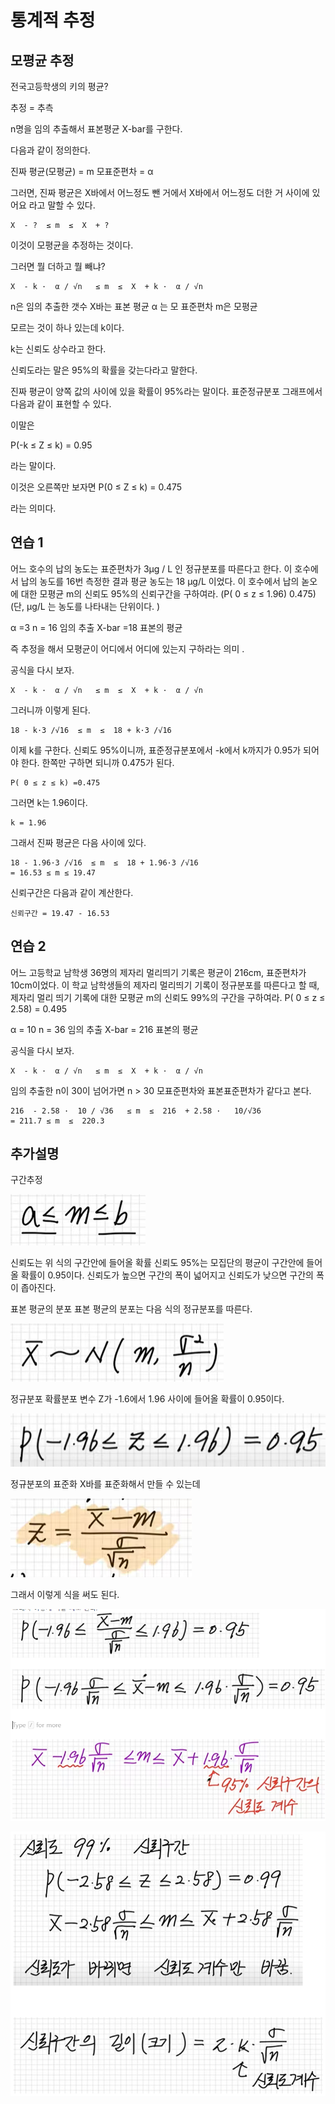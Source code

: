 # 통계적 추정 

## 모평균 추정


전국고등학생의 키의 평균? 

추정 = 추측 

n명을 임의 추출해서 표본평균 X-bar를 구한다. 

다음과 같이 정의한다. 

진짜 평균(모평균) = m 
모표준편차 = α


그러면, 
진짜 평균은 X바에서 어느정도 뺀 거에서 
X바에서 어느정도 더한 거 사이에 있어요 
라고 말할 수 있다. 


```
X  - ?  ≤ m  ≤  X  + ?
```



이것이 모평균을 추정하는 것이다. 

그러면 뭘 더하고 뭘 빼냐? 


```
X  - k ·  α / √n   ≤ m  ≤  X  + k ·  α / √n 
```

n은 임의 추출한 갯수
X바는 표본 평균 
α 는 모 표준편차 
m은 모평균 

모르는 것이 하나 있는데 k이다. 

k는 신뢰도 상수라고 한다. 

신뢰도라는 말은 95%의 확률을 갖는다라고 말한다. 

진짜 평균이 양쪽 값의 사이에 있을 확률이 95%라는 말이다. 
표준정규분포 그래프에서 다음과 같이 표현할 수 있다. 


이말은 

P(-k ≤ Z ≤ k) = 0.95

라는 말이다. 

이것은 오른쪽만 보자면 
P(0 ≤ Z ≤ k) = 0.475

라는 의미다.



## 연습 1 
어느 호수의 납의 농도는 표준편차가 3μg / L 인 정규분포를 따른다고 한다.  이 호수에서 납의 농도를 16번 측정한 결과 평균 농도는 18 μg/L 이었다. 
이 호수에서 납의 녿오에 대한 모평균 m의 신뢰도 95%의 신뢰구간을 구하여라. 
(P( 0 ≤ z   ≤ 1.96)  0.475) (단, μg/L 는 농도를 나타내는 단위이다. )


α =3 
n  = 16 임의 추출 
X-bar =18  표본의 평균 

즉 추정을 해서 모평균이 어디에서 어디에 있는지 구하라는 의미 . 

공식을 다시 보자. 
```
X  - k ·  α / √n   ≤ m  ≤  X  + k ·  α / √n 
```

그러니까 이렇게 된다. 
```
18 - k·3 /√16  ≤ m  ≤  18 + k·3 /√16
```

이제 k를 구한다.  신뢰도 95%이니까,  표준정규분포에서  -k에서 k까지가 0.95가 되어야 한다. 한쪽만 구하면 되니까 0.475가 된다. 


```
P( 0 ≤ z ≤ k) =0.475
```

그러면 k는 1.96이다. 

```
k = 1.96
```
그래서 진짜 평균은 다음 사이에 있다. 
```
18 - 1.96·3 /√16  ≤ m  ≤  18 + 1.96·3 /√16
= 16.53 ≤ m ≤ 19.47
```

신뢰구간은 다음과 같이 계산한다. 
```
신뢰구간 = 19.47 - 16.53
```


## 연습 2
어느 고등학교 남학생 36명의 제자리 멀리띄기 기록은 평균이 216cm, 표준편차가 10cm이었다. 
이 학교 남학생들의 제자리 멀리띄기 기록이 정규분포를 따른다고 할 때, 제자리 멀리 띄기 기록에 대한 모평균 m의 신뢰도 99%의 구간을 구하여라.  P( 0 ≤ z  ≤ 2.58) = 0.495 


α = 10 
n  = 36 임의 추출 
X-bar = 216  표본의 평균 

공식을 다시 보자. 
```
X  - k ·  α / √n   ≤ m  ≤  X  + k ·  α / √n 
```


임의 추출한 n이 30이 넘어가면  n > 30  모표준편차와 표본표준편차가 같다고 본다. 

```
216  - 2.58 ·  10 / √36   ≤ m  ≤  216  + 2.58 ·   10/√36 
= 211.7 ≤ m  ≤  220.3
```



## 추가설명
구간추정

![](../.gitbook/assets/samplemean/sm15.png)



신뢰도는 위 식의 구간안에 들어올 확률 
신뢰도 95%는 모집단의 평균이  구간안에 들어올 확률이 0.95이다. 
신뢰도가 높으면 구간의 폭이 넓어지고 
신뢰도가 낮으면 구간의 폭이 좁아진다. 

표본 평균의 분포 
표본 평균의 분포는 다음 식의 정규분포를 따른다. 


![](../.gitbook/assets/samplemean/sm16.png)



정규분포 확률분포 변수 Z가 -1.6에서 1.96 사이에 들어올 확률이 0.95이다. 


![](../.gitbook/assets/samplemean/sm17.png)


정규분포의 표준화 
X바를 표준화해서 만들 수 있는데 



![](../.gitbook/assets/samplemean/sm18.png)



그래서 이렇게 식을 써도 된다. 

![](../.gitbook/assets/samplemean/sm19.png)



![](../.gitbook/assets/samplemean/sm20.png)

